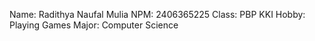 Name: Radithya Naufal Mulia
NPM: 2406365225
Class: PBP KKI
Hobby: Playing Games
Major: Computer Science
